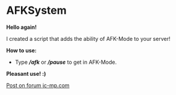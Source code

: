 # AFKSystem
**Hello again!**

I created a script that adds the ability of AFK-Mode to your server!

**How to use:**
* Type ***/afk*** or ***/pause*** to get in AFK-Mode.

**Pleasant use! :)**

[Post on forum jc-mp.com](https://www.jc-mp.com/forums/index.php/topic,6086.0.html)

